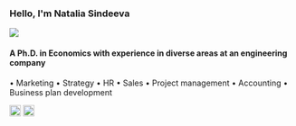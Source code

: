 ### Hello, I'm Natalia Sindeeva

![](https://media-exp1.licdn.com/dms/image/C4E16AQFsxJCa_MhWzQ/profile-displaybackgroundimage-shrink_350_1400/0/1658691382571?e=1669248000&v=beta&t=sHjYab-RxKe8XK_fSXTN0S44pbB_fHMmJuztppTkufU)

#### A Ph.D. in Economics with experience in diverse areas at an engineering company

• Marketing
• Strategy
• HR 
• Sales 
• Project management 
• Accounting 
• Business plan development
 

[<img src='https://cdn.jsdelivr.net/npm/simple-icons@3.0.1/icons/linkedin.svg' alt='linkedin' height='20'>](https://www.linkedin.com/in/natalia-sindeeva/)  [<img src='https://cdn.jsdelivr.net/npm/simple-icons@3.0.1/icons/facebook.svg' alt='facebook' height='20'>](https://www.facebook.com/people/%D0%9D%D0%B0%D1%82%D0%B0%D0%BB%D1%8C%D1%8F-%D0%A1%D0%B8%D0%BD%D0%B4%D0%B5%D0%B5%D0%B2%D0%B0/100002275543446/)  
